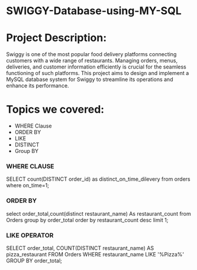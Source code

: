 # SWIGGY-Database-using-MY-SQL

# Project Description:
Swiggy is one of the most popular food delivery platforms connecting customers with a wide range of restaurants. Managing orders, menus, deliveries, and customer information efficiently is crucial for the seamless functioning of such platforms. This project aims to design and implement a MySQL database system for Swiggy to streamline its operations and enhance its performance.

# Topics we covered:

- WHERE Clause
- ORDER BY
- LIKE
- DISTINCT
- Group BY
  
### WHERE CLAUSE
SELECT count(DISTINCT order_id) as distinct_on_time_dilevery  from orders
where on_time=1;

### ORDER BY
select order_total,count(distinct restaurant_name) As restaurant_count from Orders
group by order_total
order by restaurant_count desc
limit 1;

### LIKE OPERATOR

SELECT order_total, COUNT(DISTINCT restaurant_name) AS pizza_restaurant 
FROM Orders 
WHERE restaurant_name LIKE '%Pizza%'
GROUP BY order_total;
